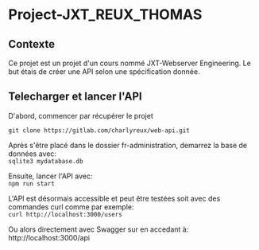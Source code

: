 # Project-JXT_REUX_THOMAS

## Contexte
Ce projet est un projet d'un cours nommé JXT-Webserver Engineering.
Le but étais de créer une API selon une spécification donnée.


## Telecharger et lancer l'API

D'abord, commencer par récupérer le projet
```
git clone https://gitlab.com/charlyreux/web-api.git
```


Après s'être placé dans le dossier fr-administration, demarrez la base de données avec:<br>
`sqlite3 mydatabase.db`

Ensuite, lancer l'API avec:<br>
`npm run start`

L'API est désormais accessible et peut être testées soit avec des commandes curl comme par exemple:<br>
`curl http://localhost:3000/users`

Ou alors directement avec Swagger sur en accedant à:<br> 
http://localhost:3000/api
